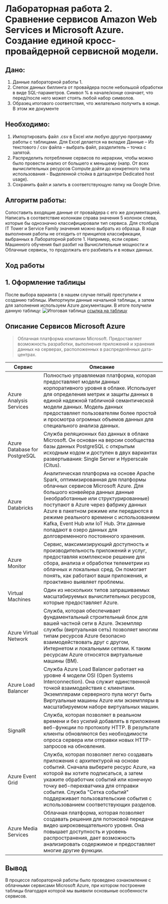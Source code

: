 # Лабораторная работа 2. Сравнение сервисов Amazon Web Services и Microsoft Azure. Создание единой кросс-провайдерной сервисной модели.
## Дано: 
1. Данные лабораторной работы 1.
2. Слепок данных биллинга от провайдера после небольшой обработки в виде SQL-параметров. Символ % в начале/конце означает, что перед/после него может стоять любой набор символов.
3. Образец итогового соответствия, что желательно получить в конце. В этом же документе

## Необходимо: 

1. Импортировать файл .csv в Excel или любую другую программу работы с таблицами. Для Excel делается на вкладке Данные – Из текстового / csv файла – выбрать файл, разделитель – точка с запятой.
2. Распределить потребление сервисов по иерархии, чтобы можно было провести анализ от большего к меньшему (напр. От всех вычислительных ресурсов Compute дойти до конкретного типа использования - Выделенной стойка в датацентре Dedicated host usage).
3.  Сохранить файл и залить в соответствующую папку на Google Drive.

## Алгоритм работы:
Сопоставить входящие данные от провайдера с его же документацией. Написать в соответствие колонкам справа значения 5 колонок слева, которые бы однозначно классифицировали тип сервиса. Для столбцов IT Tower и Service Family значения можно выбрать из образца. В ходе выполнения работы не отходить от принципов классификации, выбранных в Лабораторной работе 1. Например, если сервис Машинного обучения был разбит на Вычислительные мощности и Облачные сервисы, то продолжать его разбивать и в новых данных.
## Ход работы
## 1. Оформление таблицы
После выбора варианта ( в нашем случае пятый) преступили к созданию таблицы. Импортнули данные начальной таблицы, а затем для заполнения используем Azure документации. В итоге получили данную таблицу: ![Итоговая таблица](https://github.com/jon/coolproject/raw/master/image/image.png) [ссылка на таблицу](https://docs.google.com/spreadsheets/d/1X6qcHNnNo1n1pqEMolGoFbSSFv6w0iKIJPnD1UXp2dw/edit?hl=ru&gid=0#gid=0 "доступ открыт!")

## Описание Сервисов Microsoft Azure
 > Облачная платформа компании Microsoft. Предоставляет возможность разработки, выполнения приложений и хранения данных на серверах, расположенных в распределённых дата-центрах.


| Сервис | Описание |
| ------ | ------ |
| Azure Analysis Services | Полностью управляемая платформа, которая предоставляет модели данных корпоративного уровня в облаке. Использует для определения метрик и защиты данных в единой надежной табличной семантической модели данных. Модель данных предоставляет пользователям более простой и просмотра огромных объемов данных для специального анализа данных. |
| Azure Database for PostgreSQL | Служба реляционных баз данных в облаке Microsoft. Он основан на версии сообщества базы данных PostgreSQL с открытым исходным кодом и доступен в двух вариантах развертывания: Single Server и Hyperscale (Citus).|
| Azure Databricks | Аналитическая платформа на основе Apache Spark, оптимизированная для платформы облачных сервисов Microsoft Azure. Для большого конвейера данных данные (необработанные или структурированные) поступают в Azure через фабрику данных Azure в пакетном режиме или передаются в режиме реального времени с использованием Kafka, Event Hub или IoT Hub. Эти данные попадают в озеро данных для долговременного постоянного хранения. |
| Azure Monitor | Сервис, максимизирующий доступность и производительность приложений и услуг, предоставляя комплексное решение для сбора, анализа и обработки телеметрии из облачных и локальных сред. Он помогает понять, как работают ваши приложения, и проактивно выявляет проблемы. |
| Virtual Machines | Один из нескольких типов запрашиваемых масштабируемых вычислительных ресурсов, которые предоставляет Azure. |
| Azure Virtual Network | Служба, которая обеспечивает фундаментальный строительный блок для вашей частной сети в Azure. Экземпляр службы (виртуальная сеть) позволяет многим типам ресурсов Azure безопасно взаимодействовать друг с другом, Интернетом и локальными сетями. К таким ресурсам Azure относятся виртуальные машины (ВМ). |
|Azure Load Balancer  | Служба Azure Load Balancer работает на уровне 4 модели OSI (Open Systems Interconnection). Она служит единственной точкой взаимодействия с клиентами. Экземплярами серверного пула могут быть Виртуальные машины Azure или экземпляры в масштабируемом наборе виртуальных машин. |
| SignalR| Служба, которая позволяет в реальном времени и без усилий добавлять в приложения веб-функции по протоколу HTTP. В результате клиенты обновляются без необходимости опроса сервера или отправки новых HTTP-запросов на обновления. |
| Azure Event Grid | Служба, которая позволяет легко создавать приложения с архитектурой на основе событий. Сначала выберите ресурс Azure, на которой вы хотите подписаться, а затем укажите обработчик событий или конечную точку веб-перехватчика для отправки события. Служба "Сетка событий" поддерживает пользовательские события с использованием соответствующих разделов. |
| Azure Media Services | Облачная платформа, которая позволяет создавать решения для потоковой передачи видео широковещательного уровня. Она повышает доступность и уровень распространения, дает возможность анализировать содержимое и предоставляет многие другие функции. |



## Вывод  
В процессе лабораторной работы было проведено ознакомление с  облачными сервисами Microsoft Azure, при котором построение таблицы благодаря которой мы выявили основыные особенности сервисов.
